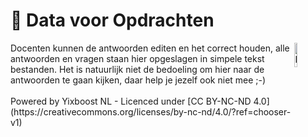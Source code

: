 # 📑 Data voor Opdrachten
<img alt="Logo" align="right" src="https://github.com/user-attachments/assets/8244fc28-405e-49cd-90a2-5db0260deb6d" width="10%" />
Docenten kunnen de antwoorden editen en het correct houden, alle antwoorden en vragen staan hier opgeslagen in simpele tekst bestanden.
Het is natuurlijk niet de bedoeling om hier naar de antwoorden te gaan kijken, daar help je jezelf ook niet mee ;-) 
<br>
<br>
Powered by Yixboost NL - Licenced under [CC BY-NC-ND 4.0](https://creativecommons.org/licenses/by-nc-nd/4.0/?ref=chooser-v1)

